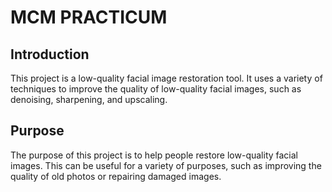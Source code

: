 # MCM PRACTICUM

## Introduction
This project is a low-quality facial image restoration tool. It uses a variety of techniques to improve the quality of low-quality facial images, such as denoising, sharpening, and upscaling.

## Purpose
The purpose of this project is to help people restore low-quality facial images. This can be useful for a variety of purposes, such as improving the quality of old photos or repairing damaged images.

